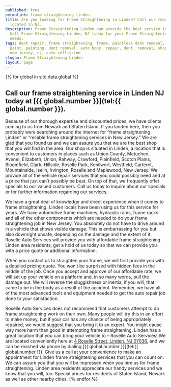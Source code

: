 ```yaml
---
published: true
permalink: frame-straightening-linden
title: Are you looking for Frame Straightening in Linden? Call our repair shop
  located in NJ.
description: Frame Straightening Linden can provide the best service in town,
  Call Frame Straightening Linden, NJ today for your Frame Straightening Linden
  needs.
tags: dent repair, frame straightening, frame, paintless dent removal, auto
  paint, painting, dent removal, auto body, repair, dent, removal, shop, linden,
  new jersey, nj, auto collission
slogan: Frame Straightening Linden
layout: page
---
```


{% for global in site.data.global %}
## Call our frame straightening service in Linden NJ today at [{{ global.number }}](tel:{{ global.number }}).
Because of our thorough expertise and discounted prices, we have clients coming to us from Newark and Staten Island. If you landed here, then you probably were searching around the internet for “frame straightening Linden” or “reliable frame straightening services in New Jersey.” We are glad that you found us and we can assure you that we are the best shop that you will find in the area. Our shop is situated in Linden, a location that is convenient to customers in places such as Union County, Metuchen, Avenel, Elizabeth, Union, Rahway, Crawford, Plainfield, Scotch Plains, Bloomfield, Clark, Hillside, Roselle Park, Kenilwort, Westfield, Carteret, Mountainside, Iselin, Irvington, Roselle and Maplewood, New Jersey. We provide all of the vehicle repair services that you could possibly need and at a price that just can’t possibly be beat. On top of that, we frequently offer specials to our valued customers. Call us today to inquire about our specials or for further information regarding our services.

We have a great deal of knowledge and direct experience when it comes to frame straightening. Linden locals have been using us for this service for years. We have automotive frame machines, hydraulic rams, frame racks and all of the other components which are needed to do your frame straightening job in New Jersey. You absolutely do not have to drive around in a vehicle that shows visible damage. This is embarrassing for you but also downright unsafe, depending on the damage and the extent of it. Roselle Auto Services will provide you with affordable frame straightening. Linden area residents, get a hold of us today so that we can provide you with a price quote or additional information.

When you contact us to straighten your frame, we will first provide you with a detailed pricing quote. You won’t be surprised with hidden fees in the middle of the job. Once you accept and approve of our affordable rate, we will set up your vehicle on a platform and, in so many words, pull the damage out. We will reverse the sluggishness or inertia, if you will, that came to be in the body as a result of the accident. Remember, we have all of the most advanced tools and equipment needed to get the auto repair job done to your satisfaction.

Roselle Auto Services does not recommend that customers attempt to do frame straightening work on their own. Many people will try this in an effort to make money, but if your car has any chance of being appropriately repaired, we would suggest that you bring it to an expert. You might cause way more harm than good in attempting frame straightening. Linden has a great location that you can bring your vehicle to – Roselle Auto Services! We are located conveniently here at [4 Roselle Street, Linden, NJ 07036.](https://www.google.com/maps/place/Roselle+Auto+Services+Inc+-+Linden,+NJ/@40.635433,-74.246247,17z/data=!4m7!1m4!3m3!1s0x89c3b2e1928866e5:0xe440b805db07d78e!2sRoselle+Auto+Services+Inc+-+Linden,+NJ!3b1!3m1!1s0x89c3b2e1928866e5:0xe440b805db07d78e) and we can be reached via phone by dialing [{{ global.number }}](tel:{{ global.number }}). Give us a call at your convenience to make an appointment for Linden frame straightening services that you can count on. We can assure you that you will be impressed when you hire us for frame straightening. Linden area residents appreciate our handy services and we know that you will, too. Special prices for residents of Staten Island, Newark as well as other nearby cities.
{% endfor %}
